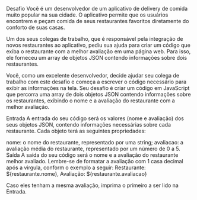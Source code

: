 Desafio
Você é um desenvolvedor de um aplicativo de delivery de comida muito popular na sua cidade. O aplicativo permite que os usuários encontrem e peçam comida de seus restaurantes favoritos diretamente do conforto de suas casas.

Um dos seus colegas de trabalho, que é responsável pela integração de novos restaurantes ao aplicativo, pediu sua ajuda para criar um código que exiba o restaurante com a melhor avaliação em uma página web. Para isso, ele forneceu um array de objetos JSON contendo informações sobre dois restaurantes.

Você, como um excelente desenvolvedor, decide ajudar seu colega de trabalho com este desafio e começa a escrever o código necessário para exibir as informações na tela. Seu desafio é criar um código em JavaScript que percorra uma array de dois objetos JSON contendo informações sobre os restaurantes, exibindo o nome e a avaliação do restaurante com a melhor avaliação.

Entrada
A entrada do seu código será os valores (nome e avaliação) dos seus objetos JSON, contendo informações necessárias sobre cada restaurante. Cada objeto terá as seguintes propriedades:

nome: o nome do restaurante, representado por uma string;
avaliacao: a avaliação média do restaurante, representado por um número de 0 a 5.
Saída
A saída do seu código será o nome e a avaliação do restaurante melhor avaliado. Lembre-se de formatar a avaliação com 1 casa decimal após a virgula, conform o exemplo a seguir:
Restaurante: ${restaurante.nome}, Avaliação: ${restaurante.avaliacao}

Caso eles tenham a mesma avaliação, imprima o primeiro a ser lido na Entrada.